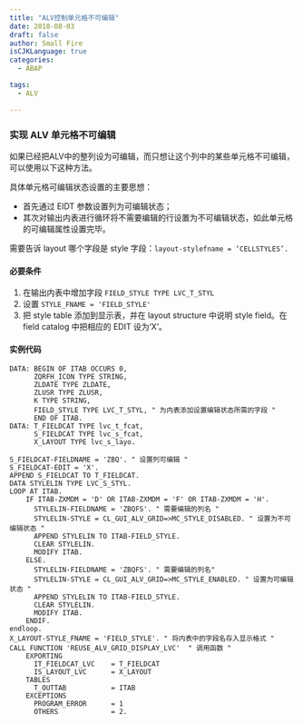 ```yaml
---
title: "ALV控制单元格不可编辑"
date: 2018-08-03
draft: false
author: Small Fire
isCJKLanguage: true
categories: 
  - ABAP

tags: 
  - ALV

---
```


### 实现 ALV 单元格不可编辑

如果已经把ALV中的整列设为可编辑，而只想让这个列中的某些单元格不可编辑，可以使用以下这种方法。

具体单元格可编辑状态设置的主要思想：

- 首先通过 EIDT 参数设置列为可编辑状态；
- 其次对输出内表进行循环将不需要编辑的行设置为不可编辑状态，如此单元格的可编辑属性设置完毕。

需要告诉 layout 哪个字段是 style 字段：`layout-stylefname = ‘CELLSTYLES’.`

#### 必要条件

1. 在输出内表中增加字段 `FIELD_STYLE TYPE LVC_T_STYL`
2. 设置 `STYLE_FNAME = 'FIELD_STYLE'`
3. 把 style table 添加到显示表，并在 layout structure 中说明 style field。在 field catalog 中把相应的 EDIT 设为‘X’。

#### 实例代码

```JS
DATA: BEGIN OF ITAB OCCURS 0,
      ZQRFH_ICON TYPE STRING,
      ZLDATE TYPE ZLDATE,
      ZLUSR TYPE ZLUSR,
      K TYPE STRING,
      FIELD_STYLE TYPE LVC_T_STYL, " 为内表添加设置编辑状态所需的字段 "
      END OF ITAB.
DATA: T_FIELDCAT TYPE lvc_t_fcat,
      S_FIELDCAT TYPE lvc_s_fcat,
      X_LAYOUT TYPE lvc_s_layo.
      
S_FIELDCAT-FIELDNAME = 'ZBQ'. " 设置列可编辑 "
S_FIELDCAT-EDIT = 'X'.
APPEND S_FIELDCAT TO T_FIELDCAT.
DATA STYLELIN TYPE LVC_S_STYL.
LOOP AT ITAB.
    IF ITAB-ZXMDM = 'D' OR ITAB-ZXMDM = 'F' OR ITAB-ZXMDM = 'H'.
      STYLELIN-FIELDNAME = 'ZBQFS'. " 需要编辑的列名 "
      STYLELIN-STYLE = CL_GUI_ALV_GRID=>MC_STYLE_DISABLED. " 设置为不可编辑状态 "
      APPEND STYLELIN TO ITAB-FIELD_STYLE.
      CLEAR STYLELIN.
      MODIFY ITAB.
    ELSE.
	  STYLELIN-FIELDNAME = 'ZBQFS'. " 需要编辑的列名"
	  STYLELIN-STYLE = CL_GUI_ALV_GRID=>MC_STYLE_ENABLED. " 设置为可编辑状态 "
	  APPEND STYLELIN TO ITAB-FIELD_STYLE.
      CLEAR STYLELIN.
      MODIFY ITAB.
    ENDIF.
endloop.
X_LAYOUT-STYLE_FNAME = 'FIELD_STYLE'. " 将内表中的字段名存入显示格式 "
CALL FUNCTION 'REUSE_ALV_GRID_DISPLAY_LVC'  " 调用函数 "
    EXPORTING
      IT_FIELDCAT_LVC    = T_FIELDCAT
      IS_LAYOUT_LVC      = X_LAYOUT
    TABLES
      T_OUTTAB           = ITAB
    EXCEPTIONS
      PROGRAM_ERROR      = 1
      OTHERS             = 2.
```




